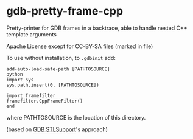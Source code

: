 # gdb-pretty-frame-cpp
Pretty-printer for GDB frames in a backtrace, able to handle nested C++ template arguments

Apache License except for CC-BY-SA files (marked in file)


To use without installation, to `.gdbinit` add:
```
add-auto-load-safe-path [PATHTOSOURCE]
python
import sys
sys.path.insert(0, [PATHTOSOURCE])

import framefilter
framefilter.CppFrameFilter()
end
```
where PATHTOSOURCE is the location of this directory.

(based on [GDB STLSupport](https://sourceware.org/gdb/wiki/STLSupport)'s approach)
